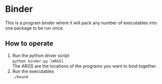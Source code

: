 # Binder

This is a program binder where it will pack any number of executables into one package to be run once.  

## How to operate
1. Run the python driver script  
  ```python binder.py [ARGS]```  
  The ARGS are the locations of the programs you want to bind together.  
2. Run the executables  
  ```./bound```  
  
